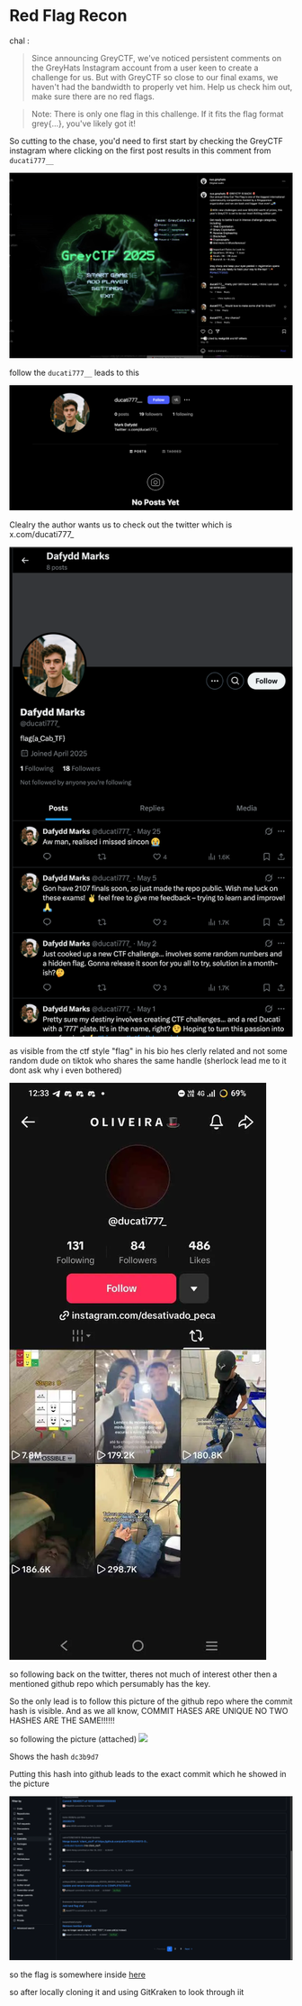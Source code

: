 # Red Flag Recon

chal :
> Since announcing GreyCTF, we've noticed persistent comments on the GreyHats Instagram account from a user keen to create a challenge for us. But with GreyCTF so close to our final exams, we haven't had the bandwidth to properly vet him. Help us check him out, make sure there are no red flags.

>Note: There is only one flag in this challenge. If it fits the flag format grey{...}, you've likely got it!

So cutting to the chase, you'd need to first start by checking the GreyCTF instagram where clicking on the first post results in this comment from ``ducati777__``

![](https://github.com/saumilthecode/writeup-of-sorts-greyhats-2025/blob/main/Red%20Flag%20Recon/SCR-20250603-jvln.jpeg?raw=true)

follow the `ducati777__` leads to this

![](https://github.com/saumilthecode/writeup-of-sorts-greyhats-2025/blob/main/Red%20Flag%20Recon/SCR-20250603-jwav.png?raw=true)

Clealry the author wants us to check out the twitter which is x.com/ducati777_

![](https://github.com/saumilthecode/writeup-of-sorts-greyhats-2025/blob/main/Red%20Flag%20Recon/SCR-20250603-jwjs.png?raw=true)

as visible from the ctf style "flag" in his bio hes clerly related and not some random dude on tiktok who shares the same handle (sherlock lead me to it dont ask why i even bothered)

![](https://raw.githubusercontent.com/saumilthecode/writeup-of-sorts-greyhats-2025/refs/heads/main/Red%20Flag%20Recon/Screenshot_20250601_123351.webp)

so following back on the twitter, theres not much of interest other then a mentioned github repo which persumably has the key.

So the only lead is to follow this picture of the github repo where the commit hash is visible. And as we all know, COMMIT HASES ARE UNIQUE NO TWO HASHES ARE THE SAME!!!!!!

so following the picture (attached)
![](https://pbs.twimg.com/media/GpXtG9UbYAAkAPm?format=jpg&name=4096x4096)

Shows the hash `dc3b9d7`

Putting this hash into github leads to the exact commit which he showed in the picture 

![](https://github.com/saumilthecode/writeup-of-sorts-greyhats-2025/blob/main/Red%20Flag%20Recon/SCR-20250603-jyjr.png?raw=true)
 
so the flag is somewhere inside [here](https://github.com/Brainstorm-Nonsense/chal-collection/commit/dc3b9d7de40686b9895438e80ae4912a0682d387)

so after locally cloning it and using GitKraken to look through iit 